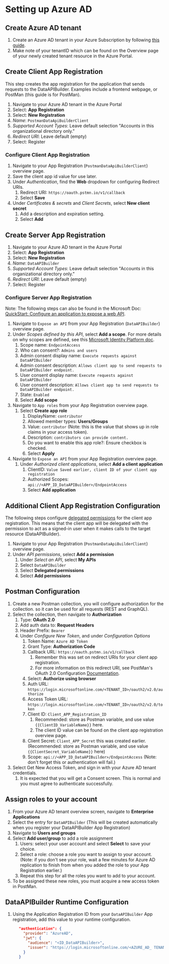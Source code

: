 # Setting up Azure AD

## Create Azure AD tenant

 1. Create an Azure AD tenant in your Azure Subscription by following [this guide](https://learn.microsoft.com/azure/active-directory/fundamentals/active-directory-access-create-new-tenant).
 2. Make note of your tenantID which can be found on the Overview page of your newly created tenant resource in the Azure Portal.

## Create Client App Registration

This step creates the app registration for the application that sends requests to the DataAPIBuilder.
Examples include a frontend webpage, or PostMan (this guide is for PostMan).

1. Navigate to your Azure AD tenant in the Azure Portal
1. Select: **App Registration**
1. Select: **New Registration**
1. *Name*: `PostmanDataApiBuilderClient`
1. *Supported Account Types*: Leave default selection "Accounts in this organizational directory only."
1. *Redirect URI*: Leave default (empty)
1. Select: Register

### Configure Client App Registration

1. Navigate to your App Registration (`PostmanDataApiBuilderClient`) overview page.
2. Save the client app id value for use later.
3. Under *Authentication*, find the **Web** dropdown for configuring Redirect URIs.
   1. Redirect URI: `https://oauth.pstmn.io/v1/callback`
   2. Select **Save**
4. Under *Certificates & secrets* and *Client Secrets*, select **New client secret**
   1. Add a description and expiration setting.
   2. Select **Add**

## Create Server App Registration

1. Navigate to your Azure AD tenant in the Azure Portal
1. Select: **App Registration**
1. Select: **New Registration**
1. *Name*: `DataAPIBuilder`
1. *Supported Account Types*: Leave default selection "Accounts in this organizational directory only."
1. *Redirect URI*: Leave default (empty)
1. Select: Register

### Configure Server App Registration

Note: The following steps can also be found in the Microsoft Doc: [QuickStart: Configure an application to expose a web API](https://learn.microsoft.com/azure/active-directory/develop/quickstart-configure-app-expose-web-apis).

1. Navigate to `Expose an API` from your App Registration (`DataAPIBuilder`) overview page.
2. Under *Scopes defined by this API*, select **Add a scope**. For more details on why scopes are defined, see this [Microsoft Identity Platform doc](https://learn.microsoft.com/azure/active-directory/develop/v2-permissions-and-consent#request-the-permissions-from-a-directory-admin).
   1. Scope name: `EndpointAccess`
   2. Who can consent?: `Admins and users`
   3. Admin consent display name: `Execute requests against DataAPIBuilder`
   4. Admin consent description: `Allows client app to send requests to DataAPIBuilder endpoint.`
   5. User consent display name: `Execute requests against DataAPIBuilder`
   6. User consent description: `Allows client app to send requests to DataAPIBuilder endpoint.`
   7. State: `Enabled`
   8. Select **Add scope**
3. Navigate to `App roles` from your App Registration overview page.
   1. Select **Create app role**
      1. DisplayName: `contributor`
      2. Allowed member types: **Users/Groups**
      3. Value: `contributor` (Note: this is the value that shows up in role claims in your access token).
      4. Description: `contributors can provide content.`
      5. Do you want to enable this app role?: Ensure checkbox is checked.
      6. Select **Apply**
4. Navigate to `Expose an API` from your App Registration overview page.
   1. Under *Authorized client applications*, select **Add a client application**
      1. ClientID: `Value Saved earlier, client ID of your client app registration`
      2. Authorized Scopes: `api://<APP_ID_DataAPIBuilder>/EndpointAccess`
      3. Select **Add application**

## Additional Client App Registration Configuration

The following steps configure [delegated permissions](https://learn.microsoft.com/azure/active-directory/develop/v2-permissions-and-consent#permission-types) for the client app registration. This means that the client app will be delegated with the permission to act as a signed-in user when it makes calls to the target resource (DataAPIBuilder).

1. Navigate to your App Registration (`PostmanDataApiBuilderClient`) overview page.
2. Under *API permissions*, select **Add a permission**
   1. Under *Select an API*, select **My APIs**
   2. Select `DataAPIBuilder`
   3. Select **Delegated permissions**
   4. Select **Add permissions**

## Postman Configuration

1. Create a new Postman collection, you will configure authorization for the collection.
   so it can be used for all requests (REST and GraphQL).
2. Select the collection, then navigate to **Authorization**
   1. Type: **OAuth 2.0**
   2. Add auth data to: **Request Headers**
   3. Header Prefix: `Bearer`
   4. Under *Configure New Token*, and under *Configuration Options*
      1. Token Name: `Azure AD Token`
      2. Grant Type: **Authorization Code**
      3. Callback URL: `https://oauth.pstmn.io/v1/callback` 
         1. Remember this was set on redirect URIs for your client app registration.
         2. For more information on this redirect URI, see PostMan's OAuth 2.0 Configuration [Documentation](https://learning.postman.com/docs/sending-requests/authorization/#requesting-an-oauth-20-token).
      4. Select: **Authorize using browser**
      5. Auth URL: `https://login.microsoftonline.com/<TENANT_ID>/oauth2/v2.0/authorize`
      6. Access Token URL: `https://login.microsoftonline.com/<TENANT_ID>/oauth2/v2.0/token`
      7. Client ID: `Client_APP_Registration_ID` 
         1. Recommended: store as Postman variable, and use value `{{ClientID_VariableName}}` here.
         2. The client ID value can be found on the client app registration overview page.
      8. Client Secret: `Client_APP_Secret` this was created earlier. (Recommended: store as Postman variable, and use value `{{ClientSecret_VariableName}}` here)
      9. Scope: `api://<APP_ID_DataAPIBuilder>/EndpointAccess` (Note: don't forget this or authentication will fail.)
3. Select Get New Access Token, and sign in with your Azure AD tenant credentials.
   1. It is expected that you will get a Consent screen. This is normal and you must agree to authenticate successfully.

## Assign roles to your account

1. From your Azure AD tenant overview screen, navigate to **Enterprise Applications**
2. Select the entry for `DataAPIBuilder` (This will be created automatically when you register your DataAPIBuilder App Registration)
3. Navigate to **Users and groups**
4. Select **Add user/group** to add a role assignment
   1. Users: select your user account and select **Select** to save your choice.
   2. Select a role: choose a role you want to assign to your account. (Note: if you don't see your role, wait a few minutes for Azure AD replication to finish from when you added the role to your App Registration earlier.)
   3. Repeat this step for all the roles you want to add to your account.
5. To be assigned these new roles, you must acquire a new access token in PostMan.

## DataAPIBuilder Runtime Configuration

1. Using the Application Registration ID from your `DataAPIBuilder` App registration, add this value to your runtime configuration.

```json
      "authentication": {
        "provider": "AzureAD",
        "jwt": {
          "audience": "<ID_DataAPIBuilder>",
          "issuer": "https://login.microsoftonline.com/<AZURE_AD_ TENANT_ID>/v2.0"
        }
      }
```
